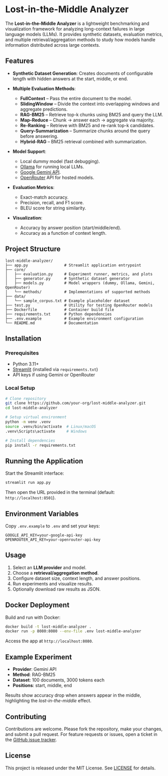 # Lost-in-the-Middle Analyzer

The **Lost-in-the-Middle Analyzer** is a lightweight benchmarking and visualization framework for analyzing long-context failures in large language models (LLMs). It provides synthetic datasets, evaluation metrics, and multiple retrieval/aggregation methods to study how models handle information distributed across large contexts.

## Features

* **Synthetic Dataset Generation**: Creates documents of configurable length with hidden answers at the start, middle, or end.
* **Multiple Evaluation Methods**:

  * **FullContext** – Pass the entire document to the model.
  * **SlidingWindow** – Divide the context into overlapping windows and aggregate predictions.
  * **RAG-BM25** – Retrieve top-k chunks using BM25 and query the LLM.
  * **Map-Reduce** – Chunk → answer each → aggregate via majority.
  * **Re-Ranking** – Retrieve with BM25 and re-rank top-k candidates.
  * **Query-Summarization** – Summarize chunks around the query before answering.
  * **Hybrid-RAG** – BM25 retrieval combined with summarization.
* **Model Support**:

  * Local dummy model (fast debugging).
  * [Ollama](https://ollama.ai/) for running local LLMs.
  * [Google Gemini API](https://ai.google.dev).
  * [OpenRouter](https://openrouter.ai) API for hosted models.
* **Evaluation Metrics**:

  * Exact-match accuracy.
  * Precision, recall, and F1 score.
  * BLEU score for string similarity.
* **Visualization**:

  * Accuracy by answer position (start/middle/end).
  * Accuracy as a function of context length.

## Project Structure

```
lost-middle-analyzer/
├── app.py                # Streamlit application entrypoint
├── core/
│   ├── evaluation.py     # Experiment runner, metrics, and plots
│   ├── generator.py      # Synthetic dataset generator
│   ├── models.py         # Model wrappers (dummy, Ollama, Gemini, OpenRouter)
│   └── methods/          # Implementations of supported methods
├── data/
│   └── sample_corpus.txt # Example placeholder dataset
├── test.py               # Utility for testing OpenRouter models
├── Dockerfile            # Container build file
├── requirements.txt      # Python dependencies
├── .env.example          # Example environment configuration
└── README.md             # Documentation
```

## Installation

### Prerequisites

* Python 3.11+
* [Streamlit](https://streamlit.io/) (installed via `requirements.txt`)
* API keys if using Gemini or OpenRouter

### Local Setup

```bash
# Clone repository
git clone https://github.com/your-org/lost-middle-analyzer.git
cd lost-middle-analyzer

# Setup virtual environment
python -m venv .venv
source .venv/bin/activate  # Linux/macOS
.venv\Scripts\activate     # Windows

# Install dependencies
pip install -r requirements.txt
```

## Running the Application

Start the Streamlit interface:

```bash
streamlit run app.py
```

Then open the URL provided in the terminal (default: `http://localhost:8501`).

## Environment Variables

Copy `.env.example` to `.env` and set your keys:

```env
GOOGLE_API_KEY=your-google-api-key
OPENROUTER_API_KEY=your-openrouter-api-key
```

## Usage

1. Select an **LLM provider** and model.
2. Choose a **retrieval/aggregation method**.
3. Configure dataset size, context length, and answer positions.
4. Run experiments and visualize results.
5. Optionally download raw results as JSON.

## Docker Deployment

Build and run with Docker:

```bash
docker build -t lost-middle-analyzer .
docker run -p 8080:8080 --env-file .env lost-middle-analyzer
```

Access the app at `http://localhost:8080`.

## Example Experiment

* **Provider**: Gemini API
* **Method**: RAG-BM25
* **Dataset**: 100 documents, 3000 tokens each
* **Positions**: start, middle, end

Results show accuracy drop when answers appear in the middle, highlighting the *lost-in-the-middle* effect.

## Contributing

Contributions are welcome. Please fork the repository, make your changes, and submit a pull request. For feature requests or issues, open a ticket in the [GitHub issue tracker](https://github.com/your-org/lost-middle-analyzer/issues).

## License

This project is released under the MIT License. See [LICENSE](LICENSE) for details.

